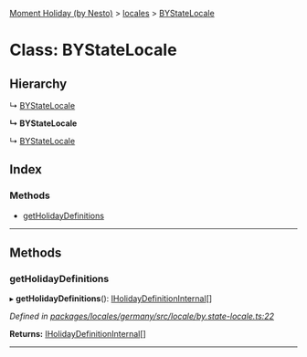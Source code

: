 [Moment Holiday (by Nesto)](../README.md) > [locales](../modules/locales.md) > [BYStateLocale](../classes/locales.bystatelocale.md)

# Class: BYStateLocale

## Hierarchy

↳  [BYStateLocale](locales.bystatelocale.md)

**↳ BYStateLocale**

↳  [BYStateLocale](locales.bystatelocale.md)

## Index

### Methods

* [getHolidayDefinitions](locales.bystatelocale.md#getholidaydefinitions)

---

## Methods

<a id="getholidaydefinitions"></a>

###  getHolidayDefinitions

▸ **getHolidayDefinitions**(): [IHolidayDefinitionInternal](../interfaces/_node_modules__nesto_software_moment_holiday_core_src_holiday_definition_interface_.iholidaydefinitioninternal.md)[]

*Defined in [packages/locales/germany/src/locale/by.state-locale.ts:22](https://github.com/nesto-software/moment-holiday/blob/72ce1a6/packages/locales/germany/src/locale/by.state-locale.ts#L22)*

**Returns:** [IHolidayDefinitionInternal](../interfaces/_node_modules__nesto_software_moment_holiday_core_src_holiday_definition_interface_.iholidaydefinitioninternal.md)[]

___

